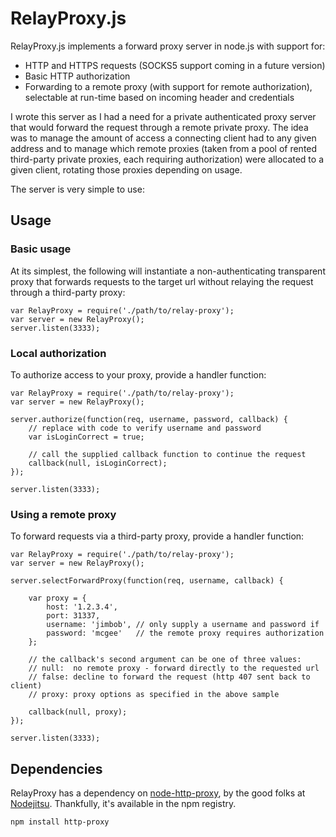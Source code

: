 RelayProxy.js
=============

RelayProxy.js implements a forward proxy server in node.js with support for:

- HTTP and HTTPS requests (SOCKS5 support coming in a future version)
- Basic HTTP authorization
- Forwarding to a remote proxy (with support for remote authorization),
  selectable at run-time based on incoming header and credentials

I wrote this server as I had a need for a private authenticated proxy server
that would forward the request through a remote private proxy. The idea was to
manage the amount of access a connecting client had to any given address and to
manage which remote proxies (taken from a pool of rented third-party private
proxies, each requiring authorization) were allocated to a given client,
rotating those proxies depending on usage.

The server is very simple to use:

## Usage
### Basic usage

At its simplest, the following will instantiate a non-authenticating transparent
proxy that forwards requests to the target url without relaying the request
through a third-party proxy:

    var RelayProxy = require('./path/to/relay-proxy');
    var server = new RelayProxy();
    server.listen(3333);

### Local authorization

To authorize access to your proxy, provide a handler function:

    var RelayProxy = require('./path/to/relay-proxy');
    var server = new RelayProxy();
    
    server.authorize(function(req, username, password, callback) {
        // replace with code to verify username and password
        var isLoginCorrect = true;
        
        // call the supplied callback function to continue the request
        callback(null, isLoginCorrect);
    });
    
    server.listen(3333);

### Using a remote proxy

To forward requests via a third-party proxy, provide a handler function:

    var RelayProxy = require('./path/to/relay-proxy');
    var server = new RelayProxy();
    
    server.selectForwardProxy(function(req, username, callback) {
        
        var proxy = {
            host: '1.2.3.4',
            port: 31337,
            username: 'jimbob', // only supply a username and password if
            password: 'mcgee'   // the remote proxy requires authorization
        };
        
        // the callback's second argument can be one of three values:
        // null:  no remote proxy - forward directly to the requested url
        // false: decline to forward the request (http 407 sent back to client)
        // proxy: proxy options as specified in the above sample

        callback(null, proxy);
    });
    
    server.listen(3333);

## Dependencies

RelayProxy has a dependency on [node-http-proxy][1], by the good folks at
[Nodejitsu][2]. Thankfully, it's available in the npm registry.

    npm install http-proxy

[1]: https://github.com/nodejitsu/node-http-proxy/
[2]: http://www.nodejitsu.com/